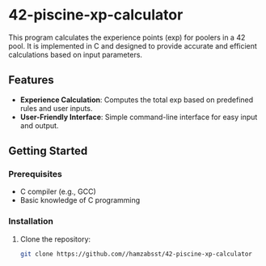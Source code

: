 # 42-piscine-xp-calculator

This program calculates the experience points (exp) for poolers in a 42 pool. It is implemented in C and designed to provide accurate and efficient calculations based on input parameters.

## Features

- **Experience Calculation**: Computes the total exp based on predefined rules and user inputs.
- **User-Friendly Interface**: Simple command-line interface for easy input and output.

## Getting Started

### Prerequisites

- C compiler (e.g., GCC)
- Basic knowledge of C programming

### Installation

1. Clone the repository:
   ```bash
   git clone https://github.com//hamzabsst/42-piscine-xp-calculator

<br/>
